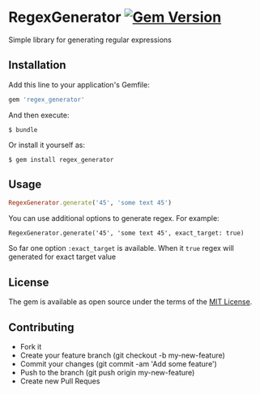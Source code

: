 # RegexGenerator [![Gem Version](https://badge.fury.io/rb/regex_generator.svg)](https://badge.fury.io/rb/regex_generator)

Simple library for generating regular expressions

## Installation

Add this line to your application's Gemfile:

```ruby
gem 'regex_generator'
```

And then execute:

    $ bundle

Or install it yourself as:

    $ gem install regex_generator

## Usage

```ruby
RegexGenerator.generate('45', 'some text 45')
```

You can use additional options to generate regex. For example:

```
RegexGenerator.generate('45', 'some text 45', exact_target: true)
```

So far one option `:exact_target` is available. When it `true` regex will
generated for exact target value

## License

The gem is available as open source under the terms of the [MIT License](https://opensource.org/licenses/MIT).

## Contributing

- Fork it
- Create your feature branch (git checkout -b my-new-feature)
- Commit your changes (git commit -am 'Add some feature')
- Push to the branch (git push origin my-new-feature)
- Create new Pull Reques
